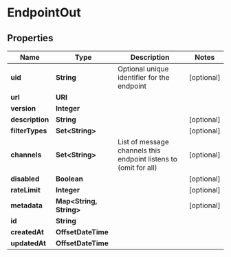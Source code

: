 

# EndpointOut


## Properties

| Name | Type | Description | Notes |
|------------ | ------------- | ------------- | -------------|
|**uid** | **String** | Optional unique identifier for the endpoint |  [optional] |
|**url** | **URI** |  |  |
|**version** | **Integer** |  |  |
|**description** | **String** |  |  [optional] |
|**filterTypes** | **Set&lt;String&gt;** |  |  [optional] |
|**channels** | **Set&lt;String&gt;** | List of message channels this endpoint listens to (omit for all) |  [optional] |
|**disabled** | **Boolean** |  |  [optional] |
|**rateLimit** | **Integer** |  |  [optional] |
|**metadata** | **Map&lt;String, String&gt;** |  |  [optional] |
|**id** | **String** |  |  |
|**createdAt** | **OffsetDateTime** |  |  |
|**updatedAt** | **OffsetDateTime** |  |  |



